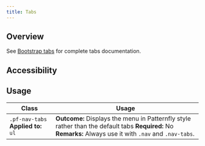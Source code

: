 ```yaml
---
title: Tabs
---
```

## Overview

See [Bootstrap tabs](http://v4-alpha.getbootstrap.com/components/navs/#tabs) for complete tabs documentation.

## Accessibility


## Usage

| Class | Usage |
| -- | -- |
| `.pf-nav-tabs` **Applied to:** `ul` |  **Outcome:** Displays the menu in Patternfly style rather than the default tabs **Required:** No **Remarks:** Always use it with `.nav` and `.nav-tabs`. |
